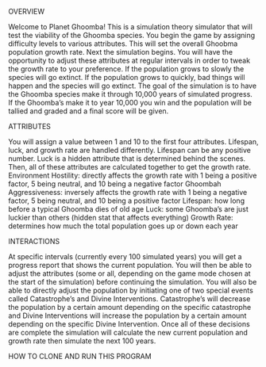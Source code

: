 OVERVIEW

Welcome to Planet Ghoomba! This is a simulation theory simulator that will test the viability of the Ghoomba species. You begin the game by assigning difficulty levels to various attributes. This will set the overall Ghoobma population growth rate. Next the simulation begins. You will have the opportunity to adjust these attributes at regular intervals in order to tweak the growth rate to your preference. If the population grows to slowly the species will go extinct. If the population grows to quickly, bad things will happen and the species will go extinct. The goal of the simulation is to have the Ghoomba species make it through 10,000 years of simulated progress. If the Ghoomba’s make it to year 10,000 you win and the population will be tallied and graded and a final score will be given.


ATTRIBUTES

You will assign a value between 1 and 10 to the first four attributes. Lifespan, luck, and growth rate are handled differently. Lifespan can be any positive number. Luck is a hidden attribute that is determined behind the scenes. Then, all of these attributes are calculated together to get the growth rate.
Environment Hostility: directly affects the growth rate with 1 being a positive factor, 5 being neutral, and 10 being a negative factor
Ghoombah Aggressiveness: inversely affects the growth rate with 1 being a negative factor, 5 being neutral, and 10 being a positive factor
Lifespan: how long before a typical Ghoomba dies of old age
Luck: some Ghoomba’s are just luckier than others (hidden stat that affects everything)
Growth Rate: determines how much the total population goes up or down each year

 
INTERACTIONS 

At specific intervals (currently every 100 simulated years) you will get a progress report that shows the current population. You will then be able to adjust the attributes (some or all, depending on the game mode chosen at the start of the simulation) before continuing the simulation. You will also be able to directly adjust the population by initiating one of two special events called Catastrophe’s and Divine Interventions. Catastrophe’s will decrease the population by a certain amount depending on the specific catastrophe and Divine Interventions will increase the population by a certain amount depending on the specific Divine Intervention. Once all of these decisions are complete the simulation will calculate the new current population and growth rate then simulate the next 100 years.


HOW TO CLONE AND RUN THIS PROGRAM 

